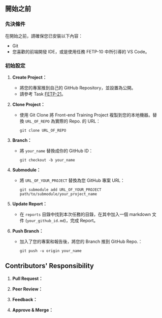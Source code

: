 ## 開始之前

### 先決條件

在開始之前，請確保您已安裝以下內容：
- Git
- 您喜歡的前端開發 IDE，或是使用任務 FETP-10 中所引導的 VS Code。

### 初始設定

1. **Create Project：**
   - 將您的專案推到自己的 GitHub Repository，並設置為公開。
   - 請參考 Task [FETP-21](tasks/fetp-21.md)。

2. **Clone Project：**
   - 使用 Git Clone 將 Front-end Training Project 複製到您的本地機器。替換 `URL_OF_REPO` 為實際的 Repo. 的 URL：
     ```
     git clone URL_OF_REPO
     ```

3. **Branch：**
   - 將 `your_name` 替換成你的 GitHub ID：
     ```
     git checkout -b your_name
     ```

4. **Submodule：**
   - 將 `URL_OF_YOUR_PROJECT` 替換為您 GitHub 專案 URL：
     ```
     git submodule add URL_OF_YOUR_PROJECT path/to/submodule/your_project_name
     ```

5. **Update Report：**
   - 在 `reports` 目錄中找到本次任務的目錄，在其中加入一個 markdown 文件 (`your_github_id.md`)，完成 Report。

6. **Push Branch：**
   - 加入了您的專案和報告後，將您的 Branch 推到 GitHub Repo.：
     ```
     git push -u origin your_name
     ```

## Contributors' Responsibility

1. **Pull Request：**

2. **Peer Review：**

3. **Feedback：**

4. **Approve & Merge：**